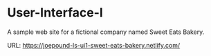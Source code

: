 # User-Interface-I
A sample web site for a fictional company named Sweet Eats Bakery.

URL: https://joepound-ls-ui1-sweet-eats-bakery.netlify.com/